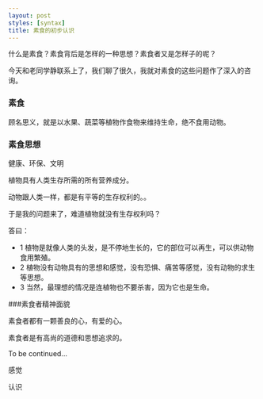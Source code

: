 ```yaml
---
layout: post
styles: [syntax]
title: 素食的初步认识
---
```


什么是素食？素食背后是怎样的一种思想？素食者又是怎样子的呢？ 

今天和老同学静联系上了，我们聊了很久，我就对素食的这些问题作了深入的咨询。

### 素食

顾名思义，就是以水果、蔬菜等植物作食物来维持生命，绝不食用动物。

### 素食思想

健康、环保、文明

植物具有人类生存所需的所有营养成分。

动物跟人类一样，都是有平等的生存权利的。。

于是我的问题来了，难道植物就没有生存权利吗？

答曰： 

- 1 植物是就像人类的头发，是不停地生长的，它的部位可以再生，可以供动物食用繁殖。
- 2 植物没有动物具有的思想和感觉，没有恐惧、痛苦等感觉，没有动物的求生等思想。
- 3 当然，最理想的情况是连植物也不要杀害，因为它也是生命。

###素食者精神面貌

素食者都有一颗善良的心，有爱的心。

素食者是有高尚的道德和思想追求的。


To be continued...

感觉

认识

